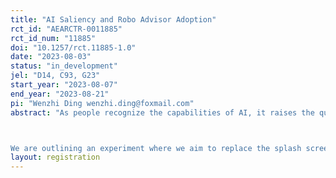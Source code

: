 ```yaml
---
title: "AI Saliency and Robo Advisor Adoption"
rct_id: "AEARCTR-0011885"
rct_id_num: "11885"
doi: "10.1257/rct.11885-1.0"
date: "2023-08-03"
status: "in_development"
jel: "D14, C93, G23"
start_year: "2023-08-07"
end_year: "2023-08-21"
pi: "Wenzhi Ding wenzhi.ding@foxmail.com"
abstract: "As people recognize the capabilities of AI, it raises the question of whether this positive attitude will extend to products that utilize AI technology. Specifically, in household finance, financial companies have introduced AI-assisted investment robo-advisors to optimize investment outcomes for investors. To investigate further, we plan to collaborate with a Chinese household investment mobile application. We aim to provide users with information about AI and then observe whether these users demonstrate a heightened preference for robo-advisor investment products when making choices among various financial products.

We are outlining an experiment where we aim to replace the splash screen of the mobile software for the experimental group with slogans associated with AI hot topics, carefully linking these slogans to various fields and professionals. On the other hand, the control group will be presented with a splash screen featuring sayings that are unrelated to AI. By comparing the responses of the experimental and control groups, we can gauge whether AI hot topics have a positive impact on users' inclination toward adopting AI-assisted investment portfolios. Furthermore, by examining the influence of individuals from different professions and levels of prominence, we intend to analyze whether authoritative figures influence users' perspectives on AI investment capabilities."
layout: registration
---
```


